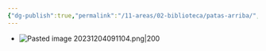 ```yaml
---
{"dg-publish":true,"permalink":"/11-areas/02-biblioteca/patas-arriba/","noteIcon":""}
---
```


- ![Pasted image 20231204091104.png|200](/img/user/02%20Image/Pasted%20image%2020231204091104.png)